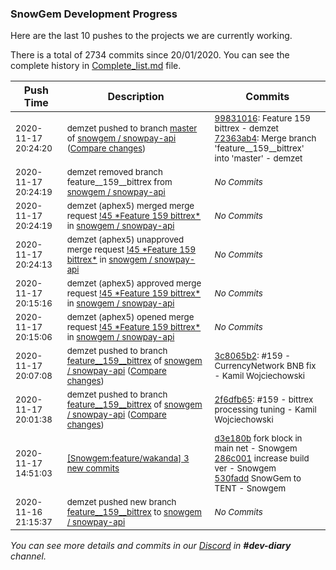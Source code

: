 
### SnowGem Development Progress

Here are the last 10 pushes to the projects we are currently working.

There is a total of 2734 commits since 20/01/2020. You can see the complete history in
 [Complete_list.md](Complete_list.md) file.

| Push Time | Description | Commits |
| --- | --- | --- |
| <sub>2020-11-17 20:24:20</sub> | <sub>demzet pushed to branch [master](https://gitlab.com/snowgem/snowpay-api/commits/master) of [snowgem / snowpay\-api](https://gitlab.com/snowgem/snowpay-api) ([Compare changes](https://gitlab.com/snowgem/snowpay-api/compare/08f4ad547d38f850edd948a355a6f6be085aeb8d...72363ab4b6abfd186b3a6a09d9403aa8d04aa122))</sub> | <sub>[99831016](https://gitlab.com/snowgem/snowpay-api/-/commit/99831016a50d46421214d697be0f00c21ba6d8b1): Feature  159  bittrex - demzet<br>[72363ab4](https://gitlab.com/snowgem/snowpay-api/-/commit/72363ab4b6abfd186b3a6a09d9403aa8d04aa122): Merge branch 'feature__159__bittrex' into 'master' - demzet</sub> |
| <sub>2020-11-17 20:24:19</sub> | <sub>demzet removed branch feature__159__bittrex from [snowgem / snowpay\-api](https://gitlab.com/snowgem/snowpay-api)</sub> | <sub>_No Commits_</sub> |
| <sub>2020-11-17 20:24:19</sub> | <sub>demzet (aphex5) merged merge request [\!45 \*Feature  159  bittrex\*](https://gitlab.com/snowgem/snowpay-api/-/merge_requests/45) in [snowgem / snowpay\-api](https://gitlab.com/snowgem/snowpay-api)</sub> | <sub>_No Commits_</sub> |
| <sub>2020-11-17 20:24:13</sub> | <sub>demzet (aphex5) unapproved merge request [\!45 \*Feature  159  bittrex\*](https://gitlab.com/snowgem/snowpay-api/-/merge_requests/45) in [snowgem / snowpay\-api](https://gitlab.com/snowgem/snowpay-api)</sub> | <sub>_No Commits_</sub> |
| <sub>2020-11-17 20:15:16</sub> | <sub>demzet (aphex5) approved merge request [\!45 \*Feature  159  bittrex\*](https://gitlab.com/snowgem/snowpay-api/-/merge_requests/45) in [snowgem / snowpay\-api](https://gitlab.com/snowgem/snowpay-api)</sub> | <sub>_No Commits_</sub> |
| <sub>2020-11-17 20:15:06</sub> | <sub>demzet (aphex5) opened merge request [\!45 \*Feature  159  bittrex\*](https://gitlab.com/snowgem/snowpay-api/-/merge_requests/45) in [snowgem / snowpay\-api](https://gitlab.com/snowgem/snowpay-api)</sub> | <sub>_No Commits_</sub> |
| <sub>2020-11-17 20:07:08</sub> | <sub>demzet pushed to branch [feature\_\_159\_\_bittrex](https://gitlab.com/snowgem/snowpay-api/commits/feature__159__bittrex) of [snowgem / snowpay\-api](https://gitlab.com/snowgem/snowpay-api) ([Compare changes](https://gitlab.com/snowgem/snowpay-api/compare/2f6dfb65808bd3ec0f780ca1a0263a4da338b452...3c8065b2b6f5ff77779744ccf3cf6847898ae4ff))</sub> | <sub>[3c8065b2](https://gitlab.com/snowgem/snowpay-api/-/commit/3c8065b2b6f5ff77779744ccf3cf6847898ae4ff): #159 - CurrencyNetwork BNB fix - Kamil Wojciechowski</sub> |
| <sub>2020-11-17 20:01:38</sub> | <sub>demzet pushed to branch [feature\_\_159\_\_bittrex](https://gitlab.com/snowgem/snowpay-api/commits/feature__159__bittrex) of [snowgem / snowpay\-api](https://gitlab.com/snowgem/snowpay-api) ([Compare changes](https://gitlab.com/snowgem/snowpay-api/compare/468d8fbb5f5537098f9479548cd325f4b2186dab...2f6dfb65808bd3ec0f780ca1a0263a4da338b452))</sub> | <sub>[2f6dfb65](https://gitlab.com/snowgem/snowpay-api/-/commit/2f6dfb65808bd3ec0f780ca1a0263a4da338b452): #159 - bittrex processing tuning - Kamil Wojciechowski</sub> |
| <sub>2020-11-17 14:51:03</sub> | <sub>[[Snowgem:feature/wakanda] 3 new commits](https://github.com/Snowgem/Snowgem/compare/cb0284e95b46...530faddd482d)</sub> | <sub>[d3e180b](https://github.com/Snowgem/Snowgem/commit/d3e180b8e5db0c4762be07491290ccdb41585915) fork block in main net - Snowgem<br>[286c001](https://github.com/Snowgem/Snowgem/commit/286c00189e34ae5bcb89a8cff337eb21f84e7711) increase build ver - Snowgem<br>[530fadd](https://github.com/Snowgem/Snowgem/commit/530faddd482d79293d5b5c87cffd1b1eceae38ce) SnowGem to TENT - Snowgem</sub> |
| <sub>2020-11-16 21:15:37</sub> | <sub>demzet pushed new branch [feature\_\_159\_\_bittrex](https://gitlab.com/snowgem/snowpay-api/commits/feature__159__bittrex) to [snowgem / snowpay\-api](https://gitlab.com/snowgem/snowpay-api)</sub> | <sub>_No Commits_</sub> |

_You can see more details and commits in our [Discord](https://discord.gg/zumGnbg) in **#dev-diary** channel._
